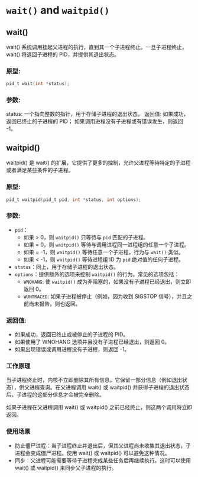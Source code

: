 # `wait()` and `waitpid()`



## wait()

wait() 系统调用挂起父进程的执行，直到其一个子进程终止。一旦子进程终止，wait() 将返回子进程的 PID，并提供其退出状态。

### 原型:

```c
pid_t wait(int *status);
```

### 参数:

status:      一个指向整数的指针，用于存储子进程的退出状态。
返回值:    如果成功，返回已终止的子进程的 PID； 如果调用进程没有子进程或有错误发生，则返回 -1。

## waitpid()

waitpid() 是 wait() 的扩展，它提供了更多的控制，允许父进程等待特定的子进程或者满足某些条件的子进程。

### 原型:

```c
pid_t waitpid(pid_t pid, int *status, int options);
```

### 参数:

- `pid`：
  - 如果 > 0，则 `waitpid()` 只等待与 `pid` 匹配的子进程。
  - 如果 = 0，则 `waitpid()` 等待与调用进程同一进程组的任意一个子进程。
  - 如果 = -1，则 `waitpid()` 等待任意一个子进程，行为与 `wait()` 类似。
  - 如果 < -1，则 `waitpid()` 等待进程组 ID 为 `pid` 绝对值的任何子进程。
- `status`：同上，用于存储子进程的退出状态。
- `options`：提供额外的选项来控制 `waitpid()` 的行为。常见的选项包括：
  - `WNOHANG`: 使 `waitpid()` 成为非阻塞的，如果没有子进程已经退出，则立即返回 0。
  - `WUNTRACED`: 如果子进程被停止（例如，因为收到 SIGSTOP 信号），并且之前尚未报告，则也返回。

### 返回值:

- 如果成功，返回已终止或被停止的子进程的 PID。
- 如果使用了 WNOHANG 选项并且没有子进程已经退出，则返回 0。
- 如果出现错误或调用进程没有子进程，则返回 -1。
  

### 工作原理

当子进程终止时，内核不立即删除其所有信息。它保留一部分信息（例如退出状态），供父进程查询。在父进程调用 wait() 或 waitpid() 并获得子进程的退出状态后，子进程的这部分信息才会被完全删除。

如果子进程在父进程调用 wait() 或 waitpid() 之前已经终止，则这两个调用将立即返回。

### 使用场景

- 防止僵尸进程：当子进程终止并退出后，但其父进程尚未收集其退出状态，子进程会变成僵尸进程。使用 wait() 或 waitpid() 可以避免这种情况。
- 同步：父进程可能需要等待子进程完成某些任务后再继续执行。这时可以使用 wait() 或 waitpid() 来同步父子进程的执行。